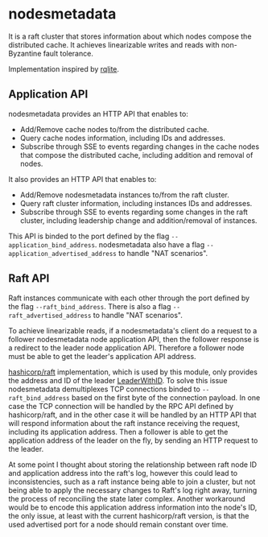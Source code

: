 # nodesmetadata

It is a raft cluster that stores information about which nodes compose the distributed cache.
It achieves linearizable writes and reads with non-Byzantine fault tolerance.

Implementation inspired by [rqlite](https://github.com/rqlite/rqlite).

## Application API

nodesmetadata provides an HTTP API that enables to:

- Add/Remove cache nodes to/from the distributed cache.
- Query cache nodes information, including IDs and addresses.
- Subscribe through SSE to events regarding changes in the cache nodes that compose the distributed cache, including addition and removal of nodes.

It also provides an HTTP API that enables to:

- Add/Remove nodesmetadata instances to/from the raft cluster.
- Query raft cluster information, including instances IDs and addresses.
- Subscribe through SSE to events regarding some changes in the raft cluster, including leadership change and addition/removal of instances.

This API is binded to the port defined by the flag `--application_bind_address`.
nodesmetadata also have a flag `--application_advertised_address` to handle "NAT scenarios".

## Raft API

Raft instances communicate with each other through the port defined by the flag `--raft_bind_address`.
There is also a flag `--raft_advertised_address` to handle "NAT scenarios".

To achieve linearizable reads, if a nodesmetadata's client do a request to a follower nodesmetadata node application API, then the follower response is a redirect to the leader node application API.
Therefore a follower node must be able to get the leader's application API address.

[hashicorp/raft](https://github.com/hashicorp/raft) implementation, which is used by this module, only provides the address and ID of the leader [LeaderWithID](https://pkg.go.dev/github.com/hashicorp/raft#Raft.LeaderWithID). 
To solve this issue nodesmetadata demultiplexes TCP connections binded to `--raft_bind_address` based on the first byte of the connection payload.
In one case the TCP connection will be handled by the RPC API defined by hashicorp/raft, and in the other case it will be handled by an HTTP API that will respond information about the raft instance receiving the request, including its application address.
Then a follower is able to get the application address of the leader on the fly, by sending an HTTP request to the leader.

At some point I thought about storing the relationship between raft node ID and application address into the raft's log, however this could lead to inconsistencies, such as a raft instance being able to join a cluster, but not being able to apply the necessary changes to Raft's log right away, turning the process of reconciling the state later complex.
Another workaround would be to encode this application address information into the node's ID, the only issue, at least with the current hashicorp/raft version, is that the used advertised port for a node should remain constant over time.

